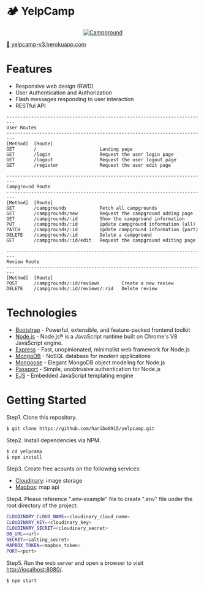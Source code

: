 # 🏕 YelpCamp

<a href="https://yelpcamp-v3.herokuapp.com/">
 <p align="center">
  <img src="https://res.cloudinary.com/da63zuuon/image/upload/v1661537372/yelpcamp_ujh6hx.png" alt="Campground"
 </p>
</a>

[🔗 yelpcamp-v3.herokuapp.com](https://yelpcamp-v3.herokuapp.com/)

# Features

- Responsive web design (RWD)
- User Authentication and Authorization
- Flash messages responding to user interaction
- RESTful API

```
-------------------------------------------------------------------------
User Routes
-------------------------------------------------------------------------
[Method]  [Route]
GET       /                       Landing page
GET       /login                  Request the user login page
GET       /logout                 Request the user logout page
GET       /register               Request the user edit page

-------------------------------------------------------------------------
Campground Route
-------------------------------------------------------------------------
[Method]  [Route]
GET       /campgrounds            Fetch all campgrounds
GET       /campgrounds/new        Request the campground adding page
GET       /campgrounds/:id        Show the campground information
PUT       /campgrounds/:id        Update campground information (all)
PATCH     /campgrounds/:id        Update campground information (part)
DELETE    /campgrounds/:id        Delete a campground
GET       /campgrounds/:id/edit   Request the campground editing page

-------------------------------------------------------------------------
Review Route
-------------------------------------------------------------------------
[Method]  [Route]
POST      /campgrounds/:id/reviews        Create a new review
DELETE    /campgrounds/:id/reviews/:rid   Delete review
```

# Technologies

- [Bootstrap](https://getbootstrap.com/) - Powerful, extensible, and feature-packed frontend toolkit
- [Node.js](https://nodejs.org) - Node.js® is a JavaScript runtime built on Chrome's V8 JavaScript engine.
- [Express](https://expressjs.com//) - Fast, unopinionated, minimalist web framework for Node.js
- [MongoDB](https://www.mongodb.com/) - NoSQL database for
  modern applications
- [Mongoose](https://mongoosejs.com/) - Elegant MongoDB object modeling for Node.js
- [Passport](https://www.passportjs.org/) - Simple, unobtrusive authentication for Node.js
- [EJS](https://ejs.co/) - Embedded JavaScript templating engine

# Getting Started

Step1. Clone this repository.

```bash
$ git clone https://github.com/haribo0915/yelpcamp.git
```

Step2. Install dependencies via NPM.

```bash
$ cd yelpcamp
$ npm install
```

Step3. Create free acounts on the following services:

- [Cloudinary](https://cloudinary.com/): image storage
- [Mapbox](https://www.mapbox.com/): map api

Step4. Please reference ".env-example" file to create ".env" file under the root directory of the project:

```bash
CLOUDINARY_CLOUD_NAME=<cloudinary_cloud_name>
CLOUDINARY_KEY=<cloudinary_key>
CLOUDINARY_SECRET=<cloudinary_secret>
DB_URL=<url>
SECRET=<salting_secret>
MAPBOX_TOKEN=<mapbox_token>
PORT=<port>
```

Step5. Run the web server and open a browser to visit [http://localhost:8080/](http://localhost:8080/).

```bash
$ npm start
```
